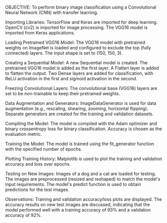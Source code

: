 OBJECTIVE:
To perform binary image classification using a Convolutional Neural Network (CNN) with transfer learning.

Importing Libraries:
TensorFlow and Keras are imported for deep learning.
OpenCV (cv2) is imported for image processing.
The VGG16 model is imported from Keras applications.

Loading Pretrained VGG16 Model:
The VGG16 model with pretrained weights on ImageNet is loaded and configured to exclude the top (fully 
connected) layers. The input shape is set to (150, 150, 3).

Creating a Sequential Model:
A new Sequential model is created.
The pretrained VGG16 model is added as the first layer.
A Flatten layer is added to flatten the output.
Two Dense layers are added for classification, with ReLU activation in the first and sigmoid activation in the second.

Freezing Convolutional Layers:
The convolutional base (VGG16) layers are set to be non-trainable to keep their pretrained weights.

Data Augmentation and Generators:
ImageDataGenerator is used for data augmentation (e.g., rescaling, shearing, zooming, horizontal flipping).
Separate generators are created for the training and validation datasets.

Compiling the Model:
The model is compiled with the Adam optimizer and binary crossentropy loss for binary classification. Accuracy is chosen as the evaluation metric.

Training the Model:
The model is trained using the fit_generator function with the specified number of epochs.

Plotting Training History:
Matplotlib is used to plot the training and validation accuracy and loss over epochs.

Testing on New Images:
Images of a dog and a cat are loaded for testing.
The images are preprocessed (resized and reshaped) to match the model's input requirements.
The model's predict function is used to obtain predictions for the test images.

Observations:
Training and validation accuracy/loss plots are displayed.
The accuracy results on new test images are discussed, indicating that the model performed well with a training accuracy of 93% and a validation accuracy of 92%.
